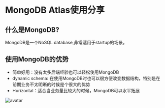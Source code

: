 MongoDB Atlas使用分享
=====================
## 什么是MongoDB?
MongoDB是一个NoSQL database,非常适用于startup的场景。

## 使用MongoDB的优势
* 简单好用：没有太多后端经验也可以轻松使用MongoDB
* dynamic schema: 在使用MongoDB时也可以很方便改变数据结构，特别是在前期业务不太明晰的时候是个很大的优势
* Horizontal：适合当业务量比较大的时候，MongoDB可以水平拓展




![avatar](https://tva1.sinaimg.cn/large/008i3skNgy1gv4nk2piqzj60mv0bnta802.jpg)
